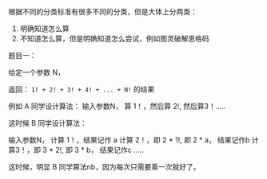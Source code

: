 根据不同的分类标准有很多不同的分类，但是大体上分两类：

1. 明确知道怎么算
2. 不知道怎么算，但是明确知道怎么尝试，例如图灵破解恩格码



题目一：

给定一个参数 N，

返回： `1! + 2! + 3! + 4! + ... + N!` 的结果



例如 A 同学设计算法：
输入参数N，
算 1！，然后算 2!, 然后算3！.....



这时候 B 同学设计算法：

输入参数N，
计算 1！，结果记作 a
计算 2！，即 2 * 1!, 即 2 * a， 结果记作b
计算3！，即 3 * 2!, 即 3 * b， 结果记作c
.....

这时候，明显 B 同学算法nb，因为每次只需要乘一次就好了。



